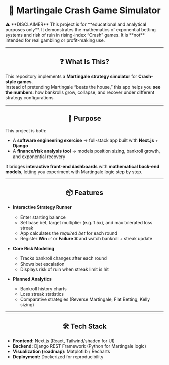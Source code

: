 <div align="center">

# 🎲 Martingale Crash Game Simulator  
</div>
⚠️ **DISCLAIMER**  
This project is for **educational and analytical purposes only**.  
It demonstrates the mathematics of exponential betting systems and risk of ruin in rising-index “Crash” games.  
It is **not** intended for real gambling or profit-making use.  

---



<div align="center">

## ❓ What Is This?  

</div>

This repository implements a **Martingale strategy simulator** for **Crash-style games**.  
Instead of pretending Martingale “beats the house,” this app helps you **see the numbers**: how bankrolls grow, collapse, and recover under different strategy configurations.  

---

<div align="center">

## 🎯 Purpose  

</div>

This project is both:  

- A **software engineering exercise** → full-stack app built with **Next.js** + **Django**  
- A **finance/risk analysis tool** → models position sizing, bankroll growth, and exponential recovery  

It bridges **interactive front-end dashboards** with **mathematical back-end models**, letting you experiment with Martingale logic step by step.  

---

<div align="center">

## 📦 Features  

</div>

- **Interactive Strategy Runner**  
  - Enter starting balance  
  - Set base bet, target multiplier (e.g. 1.5x), and max tolerated loss streak  
  - App calculates the *required bet* for each round  
  - Register **Win** ✅ or **Failure** ❌ and watch bankroll + streak update  

- **Core Risk Modeling**  
  - Tracks bankroll changes after each round  
  - Shows bet escalation  
  - Displays risk of ruin when streak limit is hit  

- **Planned Analytics**  
  - Bankroll history charts  
  - Loss streak statistics  
  - Comparative strategies (Reverse Martingale, Flat Betting, Kelly sizing)  

---

<div align="center">

## 🛠 Tech Stack  

</div>

- **Frontend:** Next.js (React, Tailwind/shadcn for UI)  
- **Backend:** Django REST Framework (Python for Martingale logic)  
- **Visualization (roadmap):** Matplotlib / Recharts  
- **Deployment:** Dockerized for reproducibility  
